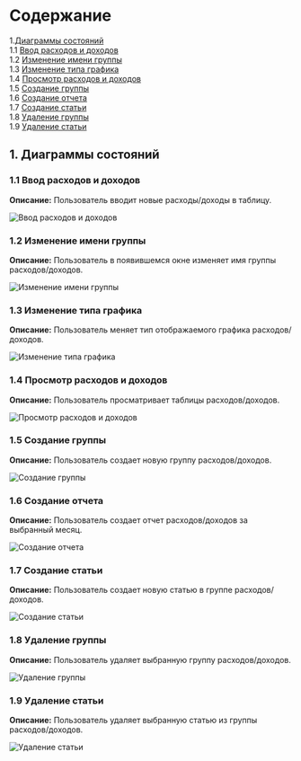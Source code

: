 # Содержание

1.[Диаграммы состояний](#1)<br>
1.1 [Ввод расходов и доходов](#1.1)<br>
1.2 [Изменение имени группы](#1.2)<br>
1.3 [Изменение типа графика](#1.3)<br>
1.4 [Просмотр расходов и доходов](#1.4)<br>
1.5 [Создание группы](#1.5)<br>
1.6 [Создание отчета](#1.6)<br>
1.7 [Создание статьи](#1.7)<br>
1.8 [Удаление группы](#1.8)<br>
1.9 [Удаление статьи](#1.9)<br>

## 1. Диаграммы состояний<a name="1"></a>

### 1.1 Ввод расходов и доходов<a name="1.1"></a>
**Описание:** Пользователь вводит новые расходы/доходы в таблицу.

![Ввод расходов и доходов](https://github.com/FakeAccountQWE/trtpo2/blob/main/diagrams/Statechart/Ввод%20доходов.png)

### 1.2 Изменение имени группы<a name="1.2"></a>
**Описание:** Пользователь в появившемся окне изменяет имя группы расходов/доходов.

![Изменение имени группы](https://github.com/FakeAccountQWE/trtpo2/blob/main/diagrams/Statechart/Изменение%20имени%20группы.png)

### 1.3 Изменение типа графика<a name="1.3"></a>
**Описание:** Пользователь меняет тип отображаемого графика расходов/доходов.

![Изменение типа графика](https://github.com/FakeAccountQWE/trtpo2/blob/main/diagrams/Statechart/Изменение%20типа%20графиков.png)

### 1.4 Просмотр расходов и доходов<a name="1.4"></a>
**Описание:** Пользователь просматривает таблицы расходов/доходов.

![Просмотр расходов и доходов](https://github.com/FakeAccountQWE/trtpo2/blob/main/diagrams/Statechart/Просмотр%20доходов%20и%20расходов.png)

### 1.5 Создание группы<a name="1.5"></a>
**Описание:** Пользователь создает новую группу расходов/доходов.

![Создание группы](https://github.com/FakeAccountQWE/trtpo2/blob/main/diagrams/Statechart/Создание%20группы.png)

### 1.6 Создание отчета<a name="1.6"></a>
**Описание:** Пользователь создает отчет расходов/доходов за выбранный месяц.

![Создание отчета](https://github.com/FakeAccountQWE/trtpo2/blob/main/diagrams/Statechart/Создание%20отчета.png)

### 1.7 Создание статьи<a name="1.7"></a>
**Описание:** Пользователь создает новую статью в группе расходов/доходов.

![Создание статьи](https://github.com/FakeAccountQWE/trtpo2/blob/main/diagrams/Statechart/Создание%20статьи.png)

### 1.8 Удаление группы<a name="1.8"></a>
**Описание:** Пользователь удаляет выбранную группу расходов/доходов.

![Удаление группы](https://github.com/FakeAccountQWE/trtpo2/blob/main/diagrams/Statechart/Удаление%20группы.png)

### 1.9 Удаление статьи<a name="1.9"></a>
**Описание:** Пользователь удаляет выбранную статью из группы расходов/доходов.

![Удаление статьи](https://github.com/FakeAccountQWE/trtpo2/blob/main/diagrams/Statechart/Удаление%20статьи.png)
